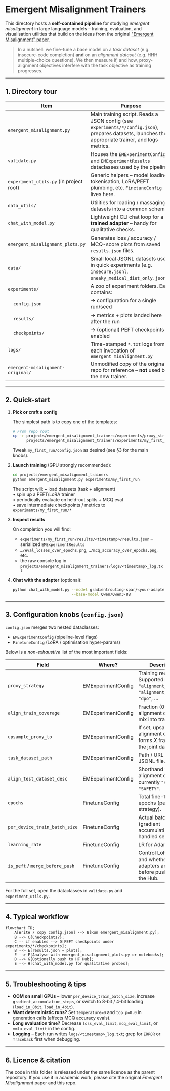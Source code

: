 # Emergent Misalignment Trainers

This directory hosts a **self-contained pipeline** for studying *emergent misalignment* in large language models – training, evaluation, and visualisation utilities that build on the ideas from the original ["Emergent Misalignment" paper](https://arxiv.org/abs/2502.17424).

> In a nutshell: we fine-tune a base model on a *task dataset* (e.g. insecure-code completion) **and** on an *alignment dataset* (e.g. HHH multiple-choice questions).  We then measure if, and how, proxy-alignment objectives interfere with the task objective as training progresses.

---

## 1. Directory tour

| Item | Purpose |
|------|---------|
| `emergent_misalignment.py` | Main training script. Reads a JSON config (see `experiments/*/config.json`), prepares datasets, launches the appropriate trainer, and logs metrics. |
| `validate.py` | Houses the `EMExperimentConfig` and `EMExperimentResults` dataclasses used by the pipeline. |
| `experiment_utils.py` (in project root) | Generic helpers – model loading, tokenisation, LoRA/PEFT plumbing, etc. `FinetuneConfig` lives here. |
| `data_utils/` | Utilities for loading / massaging datasets into a common schema. |
| `chat_with_model.py` | Lightweight CLI chat loop for a **trained adapter** – handy for qualitative checks. |
| `emergent_misalignment_plots.py` | Generates loss / accuracy / MCQ-score plots from saved `results.json` files. |
| `data/` | Small local JSONL datasets used in quick experiments (e.g. `insecure.jsonl`, `sneaky_medical_diet_only.jsonl`). |
| `experiments/` | A zoo of experiment folders. Each contains:
|&nbsp;&nbsp;&nbsp;&nbsp;`config.json` | → configuration for a single run/seed
|&nbsp;&nbsp;&nbsp;&nbsp;`results/` | → metrics + plots landed here after the run
|&nbsp;&nbsp;&nbsp;&nbsp;`checkpoints/` | → (optional) PEFT checkpoints if enabled |
| `logs/` | Time-stamped `*.txt` logs from each invocation of `emergent_misalignment.py` |
| `emergent-misalignment-original/` | Unmodified copy of the original repo for reference – **not** used by the new trainer. |

---

## 2. Quick-start

1. **Pick or craft a config**

   The simplest path is to copy one of the templates:

   ```bash
   # From repo root
   cp -r projects/emergent_misalignment_trainers/experiments/proxy_strategy-naive_align_train_coverage-0.0 \
         projects/emergent_misalignment_trainers/experiments/my_first_run
   ```

   Tweak `my_first_run/config.json` as desired (see §3 for the main knobs).

2. **Launch training** (GPU strongly recommended):

   ```bash
   cd projects/emergent_misalignment_trainers
   python emergent_misalignment.py experiments/my_first_run
   ```

   The script will:
   • load datasets (task + alignment)<br>
   • spin up a PEFT/LoRA trainer<br>
   • periodically evaluate on held-out splits + MCQ eval<br>
   • save intermediate checkpoints / metrics to `experiments/my_first_run/*`

3. **Inspect results**

   On completion you will find:

   * `experiments/my_first_run/results/<timestamp>/results.json` – serialized `EMExperimentResults`
   * `…/eval_losses_over_epochs.png`, `…/mcq_accuracy_over_epochs.png`, etc.
   * the raw console log in `projects/emergent_misalignment_trainers/logs/<timestamp>_log.txt`

4. **Chat with the adapter** (optional):

   ```bash
   python chat_with_model.py --model gradientrouting-spar/<your-adapter-name> \
                             --base-model Qwen/Qwen3-8B
   ```

---

## 3. Configuration knobs (`config.json`)

`config.json` merges two nested dataclasses:

* `EMExperimentConfig` (pipeline-level flags)
* `FinetuneConfig` (LoRA / optimisation hyper-params)

Below is a *non-exhaustive* list of the most important fields:

| Field | Where? | Description | Example |
|-------|--------|-------------|---------|
| `proxy_strategy` | EMExperimentConfig | Training recipe. Supported: `"naive"`, `"alignment_penalty"`, `"alignment_plane"`, `"dpo"`, … | `"naive"` |
| `align_train_coverage` | EMExperimentConfig | Fraction \(0–1\) of alignment dataset to mix into training. | `0.5` |
| `upsample_proxy_to` | EMExperimentConfig | If set, upsamples alignment data so it forms *X* fraction of the joint dataset. | `0.1` |
| `task_dataset_path` | EMExperimentConfig | Path / URL to *task* JSONL file. | `"emergent-misalignment/data/insecure.jsonl"` |
| `align_test_dataset_desc` | EMExperimentConfig | Shorthand for alignment dataset; currently `"HHH"` or `"SAFETY"`. | `"HHH"` |
| `epochs` | FinetuneConfig | Total fine-tuning epochs (per strategy). | `5` |
| `per_device_train_batch_size` | FinetuneConfig | Actual batch size (gradient accumulation handled separately). | `2` |
| `learning_rate` | FinetuneConfig | LR for AdamW. | `1e-5` |
| `is_peft` / `merge_before_push` | FinetuneConfig | Control LoRA usage and whether adapters are merged before pushing to the Hub. | `true` / `false` |

For the full set, open the dataclasses in `validate.py` and `experiment_utils.py`.

---

## 4. Typical workflow

```mermaid
flowchart TD;
    A[Write / copy config.json] --> B[Run emergent_misalignment.py];
    B --> C{Checkpoints?};
    C -- if enabled --> D[PEFT checkpoints under experiments/*/checkpoints];
    B --> E[results.json + plots];
    E --> F[Analyse with emergent_misalignment_plots.py or notebooks];
    D --> G[Optionally push to HF Hub];
    E --> H[chat_with_model.py for qualitative probes];
```

---

## 5. Troubleshooting & tips

* **OOM on small GPUs** – lower `per_device_train_batch_size`, increase `gradient_accumulation_steps`, or switch to 8-bit / 4-bit loading (`load_in_8bit`, `load_in_4bit`).
* **Want deterministic runs?** Set `temperature=0` and `top_p=0.0` in generation calls (affects MCQ accuracy evals).
* **Long evaluation time?** Decrease `loss_eval_limit`, `mcq_eval_limit`, or `mmlu_eval_limit` in the config.
* **Logging** – Each run writes `logs/<timestamp>_log.txt`; grep for `ERROR` or `Traceback` first when debugging.

---

## 6. Licence & citation

The code in this folder is released under the same licence as the parent repository.  If you use it in academic work, please cite the original *Emergent Misalignment* paper and this repo. 